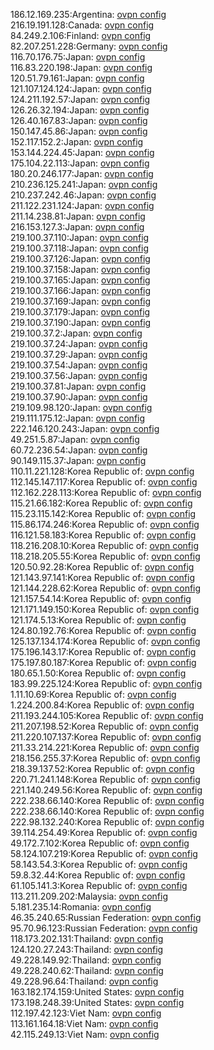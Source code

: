 186.12.169.235:Argentina: [ovpn config](vpn/186_12_169_235.ovpn)  
216.19.191.128:Canada: [ovpn config](vpn/216_19_191_128.ovpn)  
84.249.2.106:Finland: [ovpn config](vpn/84_249_2_106.ovpn)  
82.207.251.228:Germany: [ovpn config](vpn/82_207_251_228.ovpn)  
116.70.176.75:Japan: [ovpn config](vpn/116_70_176_75.ovpn)  
116.83.220.198:Japan: [ovpn config](vpn/116_83_220_198.ovpn)  
120.51.79.161:Japan: [ovpn config](vpn/120_51_79_161.ovpn)  
121.107.124.124:Japan: [ovpn config](vpn/121_107_124_124.ovpn)  
124.211.192.57:Japan: [ovpn config](vpn/124_211_192_57.ovpn)  
126.26.32.194:Japan: [ovpn config](vpn/126_26_32_194.ovpn)  
126.40.167.83:Japan: [ovpn config](vpn/126_40_167_83.ovpn)  
150.147.45.86:Japan: [ovpn config](vpn/150_147_45_86.ovpn)  
152.117.152.2:Japan: [ovpn config](vpn/152_117_152_2.ovpn)  
153.144.224.45:Japan: [ovpn config](vpn/153_144_224_45.ovpn)  
175.104.22.113:Japan: [ovpn config](vpn/175_104_22_113.ovpn)  
180.20.246.177:Japan: [ovpn config](vpn/180_20_246_177.ovpn)  
210.236.125.241:Japan: [ovpn config](vpn/210_236_125_241.ovpn)  
210.237.242.46:Japan: [ovpn config](vpn/210_237_242_46.ovpn)  
211.122.231.124:Japan: [ovpn config](vpn/211_122_231_124.ovpn)  
211.14.238.81:Japan: [ovpn config](vpn/211_14_238_81.ovpn)  
216.153.127.3:Japan: [ovpn config](vpn/216_153_127_3.ovpn)  
219.100.37.110:Japan: [ovpn config](vpn/219_100_37_110.ovpn)  
219.100.37.118:Japan: [ovpn config](vpn/219_100_37_118.ovpn)  
219.100.37.126:Japan: [ovpn config](vpn/219_100_37_126.ovpn)  
219.100.37.158:Japan: [ovpn config](vpn/219_100_37_158.ovpn)  
219.100.37.165:Japan: [ovpn config](vpn/219_100_37_165.ovpn)  
219.100.37.166:Japan: [ovpn config](vpn/219_100_37_166.ovpn)  
219.100.37.169:Japan: [ovpn config](vpn/219_100_37_169.ovpn)  
219.100.37.179:Japan: [ovpn config](vpn/219_100_37_179.ovpn)  
219.100.37.190:Japan: [ovpn config](vpn/219_100_37_190.ovpn)  
219.100.37.2:Japan: [ovpn config](vpn/219_100_37_2.ovpn)  
219.100.37.24:Japan: [ovpn config](vpn/219_100_37_24.ovpn)  
219.100.37.29:Japan: [ovpn config](vpn/219_100_37_29.ovpn)  
219.100.37.54:Japan: [ovpn config](vpn/219_100_37_54.ovpn)  
219.100.37.56:Japan: [ovpn config](vpn/219_100_37_56.ovpn)  
219.100.37.81:Japan: [ovpn config](vpn/219_100_37_81.ovpn)  
219.100.37.90:Japan: [ovpn config](vpn/219_100_37_90.ovpn)  
219.109.98.120:Japan: [ovpn config](vpn/219_109_98_120.ovpn)  
219.111.175.12:Japan: [ovpn config](vpn/219_111_175_12.ovpn)  
222.146.120.243:Japan: [ovpn config](vpn/222_146_120_243.ovpn)  
49.251.5.87:Japan: [ovpn config](vpn/49_251_5_87.ovpn)  
60.72.236.54:Japan: [ovpn config](vpn/60_72_236_54.ovpn)  
90.149.115.37:Japan: [ovpn config](vpn/90_149_115_37.ovpn)  
110.11.221.128:Korea Republic of: [ovpn config](vpn/110_11_221_128.ovpn)  
112.145.147.117:Korea Republic of: [ovpn config](vpn/112_145_147_117.ovpn)  
112.162.228.113:Korea Republic of: [ovpn config](vpn/112_162_228_113.ovpn)  
115.21.66.182:Korea Republic of: [ovpn config](vpn/115_21_66_182.ovpn)  
115.23.115.142:Korea Republic of: [ovpn config](vpn/115_23_115_142.ovpn)  
115.86.174.246:Korea Republic of: [ovpn config](vpn/115_86_174_246.ovpn)  
116.121.58.183:Korea Republic of: [ovpn config](vpn/116_121_58_183.ovpn)  
118.216.208.10:Korea Republic of: [ovpn config](vpn/118_216_208_10.ovpn)  
118.218.205.55:Korea Republic of: [ovpn config](vpn/118_218_205_55.ovpn)  
120.50.92.28:Korea Republic of: [ovpn config](vpn/120_50_92_28.ovpn)  
121.143.97.141:Korea Republic of: [ovpn config](vpn/121_143_97_141.ovpn)  
121.144.228.62:Korea Republic of: [ovpn config](vpn/121_144_228_62.ovpn)  
121.157.54.14:Korea Republic of: [ovpn config](vpn/121_157_54_14.ovpn)  
121.171.149.150:Korea Republic of: [ovpn config](vpn/121_171_149_150.ovpn)  
121.174.5.13:Korea Republic of: [ovpn config](vpn/121_174_5_13.ovpn)  
124.80.192.76:Korea Republic of: [ovpn config](vpn/124_80_192_76.ovpn)  
125.137.134.174:Korea Republic of: [ovpn config](vpn/125_137_134_174.ovpn)  
175.196.143.17:Korea Republic of: [ovpn config](vpn/175_196_143_17.ovpn)  
175.197.80.187:Korea Republic of: [ovpn config](vpn/175_197_80_187.ovpn)  
180.65.1.50:Korea Republic of: [ovpn config](vpn/180_65_1_50.ovpn)  
183.99.225.124:Korea Republic of: [ovpn config](vpn/183_99_225_124.ovpn)  
1.11.10.69:Korea Republic of: [ovpn config](vpn/1_11_10_69.ovpn)  
1.224.200.84:Korea Republic of: [ovpn config](vpn/1_224_200_84.ovpn)  
211.193.244.105:Korea Republic of: [ovpn config](vpn/211_193_244_105.ovpn)  
211.207.198.52:Korea Republic of: [ovpn config](vpn/211_207_198_52.ovpn)  
211.220.107.137:Korea Republic of: [ovpn config](vpn/211_220_107_137.ovpn)  
211.33.214.221:Korea Republic of: [ovpn config](vpn/211_33_214_221.ovpn)  
218.156.255.37:Korea Republic of: [ovpn config](vpn/218_156_255_37.ovpn)  
218.39.137.52:Korea Republic of: [ovpn config](vpn/218_39_137_52.ovpn)  
220.71.241.148:Korea Republic of: [ovpn config](vpn/220_71_241_148.ovpn)  
221.140.249.56:Korea Republic of: [ovpn config](vpn/221_140_249_56.ovpn)  
222.238.66.140:Korea Republic of: [ovpn config](vpn/222_238_66_140.ovpn)  
222.238.66.140:Korea Republic of: [ovpn config](vpn/222_238_66_140.ovpn)  
222.98.132.240:Korea Republic of: [ovpn config](vpn/222_98_132_240.ovpn)  
39.114.254.49:Korea Republic of: [ovpn config](vpn/39_114_254_49.ovpn)  
49.172.7.102:Korea Republic of: [ovpn config](vpn/49_172_7_102.ovpn)  
58.124.107.219:Korea Republic of: [ovpn config](vpn/58_124_107_219.ovpn)  
58.143.54.3:Korea Republic of: [ovpn config](vpn/58_143_54_3.ovpn)  
59.8.32.44:Korea Republic of: [ovpn config](vpn/59_8_32_44.ovpn)  
61.105.141.3:Korea Republic of: [ovpn config](vpn/61_105_141_3.ovpn)  
113.211.209.202:Malaysia: [ovpn config](vpn/113_211_209_202.ovpn)  
5.181.235.14:Romania: [ovpn config](vpn/5_181_235_14.ovpn)  
46.35.240.65:Russian Federation: [ovpn config](vpn/46_35_240_65.ovpn)  
95.70.96.123:Russian Federation: [ovpn config](vpn/95_70_96_123.ovpn)  
118.173.202.131:Thailand: [ovpn config](vpn/118_173_202_131.ovpn)  
124.120.27.243:Thailand: [ovpn config](vpn/124_120_27_243.ovpn)  
49.228.149.92:Thailand: [ovpn config](vpn/49_228_149_92.ovpn)  
49.228.240.62:Thailand: [ovpn config](vpn/49_228_240_62.ovpn)  
49.228.96.64:Thailand: [ovpn config](vpn/49_228_96_64.ovpn)  
163.182.174.159:United States: [ovpn config](vpn/163_182_174_159.ovpn)  
173.198.248.39:United States: [ovpn config](vpn/173_198_248_39.ovpn)  
112.197.42.123:Viet Nam: [ovpn config](vpn/112_197_42_123.ovpn)  
113.161.164.18:Viet Nam: [ovpn config](vpn/113_161_164_18.ovpn)  
42.115.249.13:Viet Nam: [ovpn config](vpn/42_115_249_13.ovpn)  
